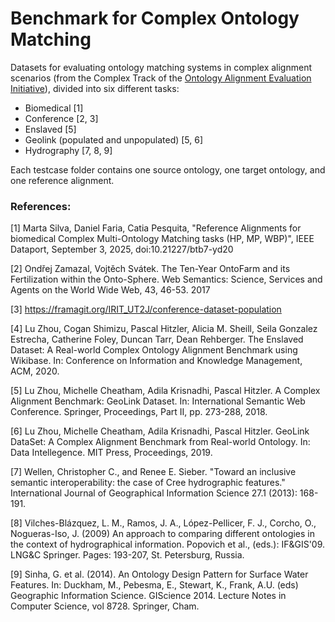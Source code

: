 # Benchmark for Complex Ontology Matching

Datasets for evaluating ontology matching systems in complex alignment scenarios (from the Complex Track of the [Ontology Alignment Evaluation Initiative](https://oaei.ontologymatching.org/)), divided into six different tasks:
- Biomedical [1]
- Conference [2, 3]
- Enslaved [5]
- Geolink (populated and unpopulated) [5, 6]
- Hydrography [7, 8, 9]

Each testcase folder contains one source ontology, one target ontology, and one reference alignment.


### References:

[1] Marta Silva, Daniel Faria, Catia Pesquita, "Reference Alignments for biomedical Complex Multi-Ontology Matching tasks (HP, MP, WBP)", IEEE Dataport, September 3, 2025, doi:10.21227/btb7-yd20 

[2] Ondřej Zamazal, Vojtěch Svátek. The Ten-Year OntoFarm and its Fertilization within the Onto-Sphere. Web Semantics: Science, Services and Agents on the World Wide Web, 43, 46-53. 2017

[3] https://framagit.org/IRIT_UT2J/conference-dataset-population

[4] Lu Zhou, Cogan Shimizu, Pascal Hitzler, Alicia M. Sheill, Seila Gonzalez Estrecha, Catherine Foley, Duncan Tarr, Dean Rehberger. The Enslaved Dataset: A Real-world Complex Ontology Alignment Benchmark using Wikibase. In: Conference on Information and Knowledge Management, ACM, 2020.

[5] Lu Zhou, Michelle Cheatham, Adila Krisnadhi, Pascal Hitzler. A Complex Alignment Benchmark: GeoLink Dataset. In: International Semantic Web Conference. Springer, Proceedings, Part II, pp. 273-288, 2018.

[6] Lu Zhou, Michelle Cheatham, Adila Krisnadhi, Pascal Hitzler. GeoLink DataSet: A Complex Alignment Benchmark from Real-world Ontology. In: Data Intellegence. MIT Press, Proceedings, 2019.

[7] Wellen, Christopher C., and Renee E. Sieber. "Toward an inclusive semantic interoperability: the case of Cree hydrographic features." International Journal of Geographical Information Science 27.1 (2013): 168-191.

[8] Vilches-Blázquez, L. M., Ramos, J. A., López-Pellicer, F. J., Corcho, O., Nogueras-Iso, J. (2009) An approach to comparing different ontologies in the context of hydrographical information. Popovich et al., (eds.): IF&GIS'09. LNG&C Springer. Pages: 193-207, St. Petersburg, Russia.

[9] Sinha, G. et al. (2014). An Ontology Design Pattern for Surface Water Features. In: Duckham, M., Pebesma, E., Stewart, K., Frank, A.U. (eds) Geographic Information Science. GIScience 2014. Lecture Notes in Computer Science, vol 8728. Springer, Cham.
